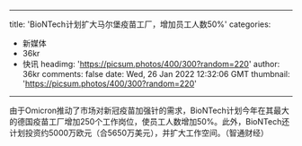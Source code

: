 
---
title: 'BioNTech计划扩大马尔堡疫苗工厂，增加员工人数50%'
categories: 
 - 新媒体
 - 36kr
 - 快讯
headimg: 'https://picsum.photos/400/300?random=220'
author: 36kr
comments: false
date: Wed, 26 Jan 2022 12:32:06 GMT
thumbnail: 'https://picsum.photos/400/300?random=220'
---

<div>   
由于Omicron推动了市场对新冠疫苗加强针的需求，BioNTech计划今年在其最大的德国疫苗工厂增加250个工作岗位，使员工人数增加50%。此外，BioNTech还计划投资约5000万欧元（合5650万美元），并扩大工作空间。（智通财经）  
</div>
            